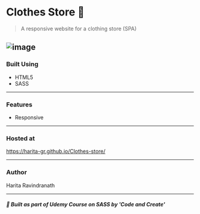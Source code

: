# Clothes Store :dress:
> A responsive website for a clothing store (SPA)

![image](https://user-images.githubusercontent.com/61909695/135527698-d98dd947-3e68-4a30-ad17-b6cb2d329d31.png)
---
### Built Using
- HTML5
- SASS
---
### Features
- Responsive

---
### Hosted at
<https://harita-gr.github.io/Clothes-store/>

---
### Author
Harita Ravindranath

---
#####  :pushpin: Built as part of Udemy Course on SASS by 'Code and Create'
